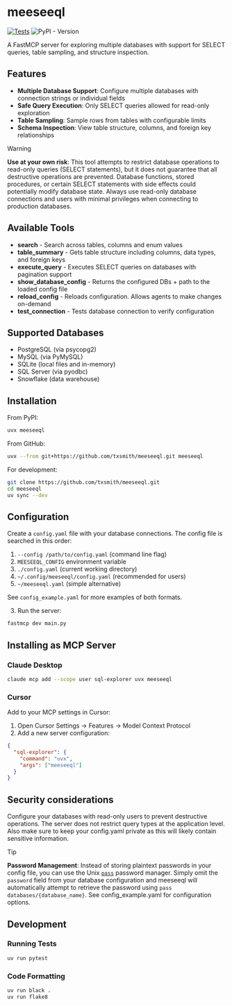# meeseeql
[![Tests](https://github.com/txsmith/meeseeql/actions/workflows/test.yml/badge.svg)](https://github.com/txsmith/meeseeql/actions/workflows/test.yml)
![PyPI - Version](https://img.shields.io/pypi/v/meeseeql)

A FastMCP server for exploring multiple databases with support for SELECT queries, table sampling, and structure inspection.

## Features

- **Multiple Database Support**: Configure multiple databases with connection strings or individual fields
- **Safe Query Execution**: Only SELECT queries allowed for read-only exploration
- **Table Sampling**: Sample rows from tables with configurable limits
- **Schema Inspection**: View table structure, columns, and foreign key relationships


> [!WARNING]
> **Use at your own risk**: This tool attempts to restrict database operations to read-only queries (SELECT statements), but it does not guarantee that all destructive operations are prevented. Database functions, stored procedures, or certain SELECT statements with side effects could potentially modify database state. Always use read-only database connections and users with minimal privileges when connecting to production databases. 


## Available Tools
- **search** - Search across tables, columns and enum values
- **table_summary** - Gets table structure including columns, data types, and foreign keys
- **execute_query** - Executes SELECT queries on databases with pagination support
- **show_database_config** - Returns the configured DBs + path to the loaded config file
- **reload_config** - Reloads configuration. Allows agents to make changes on-demand
- **test_connection** - Tests database connection to verify configuration

## Supported Databases

- PostgreSQL (via psycopg2)
- MySQL (via PyMySQL)
- SQLite (local files and in-memory)
- SQL Server (via pyodbc)
- Snowflake (data warehouse)


## Installation

From PyPI:
```bash
uvx meeseeql
```

From GitHub:
```bash
uvx --from git+https://github.com/txsmith/meeseeql.git meeseeql
```

For development:
```bash
git clone https://github.com/txsmith/meeseeql.git
cd meeseeql
uv sync --dev
```

## Configuration

Create a `config.yaml` file with your database connections. The config file is searched in this order:

1. `--config /path/to/config.yaml` (command line flag)
2. `MEESEEQL_CONFIG` environment variable
3. `./config.yaml` (current working directory)
4. `~/.config/meeseeql/config.yaml` (recommended for users)
5. `~/meeseeql.yaml` (simple alternative)

See `config_example.yaml` for more examples of both formats.

3. Run the server:
```bash
fastmcp dev main.py
```


## Installing as MCP Server

### Claude Desktop
```bash
claude mcp add --scope user sql-explorer uvx meeseeql
```

### Cursor
Add to your MCP settings in Cursor:

1. Open Cursor Settings → Features → Model Context Protocol
2. Add a new server configuration:

```json
{
  "sql-explorer": {
    "command": "uvx", 
    "args": ["meeseeql"]
  }
}
```
## Security considerations
Configure your databases with read-only users to prevent destructive operations. The server does not restrict query types at the application level. Also make sure to keep your config.yaml private as this will likely contain sensitive information.

> [!TIP]
> **Password Management**: Instead of storing plaintext passwords in your config file, you can use the Unix [`pass`](https://www.passwordstore.org/) password manager. Simply omit the `password` field from your database configuration and meeseeql will automatically attempt to retrieve the password using `pass databases/{database_name}`. See config_example.yaml for configuration options.

## Development

### Running Tests

```bash
uv run pytest
```

### Code Formatting

```bash
uv run black .
uv run flake8
```

